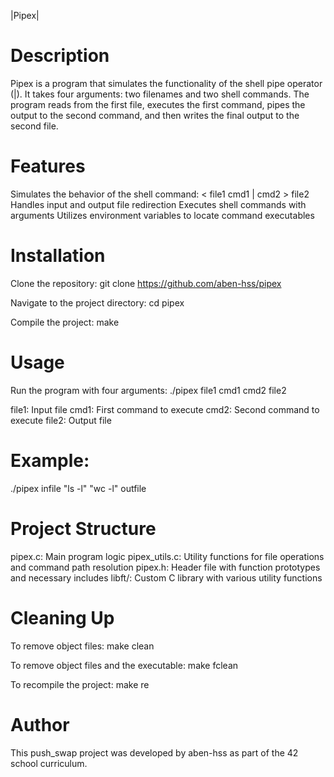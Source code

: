 |Pipex|

# Description
Pipex is a program that simulates the functionality of the shell pipe operator (|). It takes four arguments: two filenames and two shell commands. The program reads from the first file, executes the first command, pipes the output to the second command, and then writes the final output to the second file.
# Features

Simulates the behavior of the shell command: < file1 cmd1 | cmd2 > file2
Handles input and output file redirection
Executes shell commands with arguments
Utilizes environment variables to locate command executables

# Installation

Clone the repository:
git clone https://github.com/aben-hss/pipex

Navigate to the project directory:
cd pipex

Compile the project:
make


# Usage
Run the program with four arguments:
./pipex file1 cmd1 cmd2 file2

file1: Input file
cmd1: First command to execute
cmd2: Second command to execute
file2: Output file

# Example:
./pipex infile "ls -l" "wc -l" outfile

# Project Structure
pipex.c: Main program logic
pipex_utils.c: Utility functions for file operations and command path resolution
pipex.h: Header file with function prototypes and necessary includes
libft/: Custom C library with various utility functions

# Cleaning Up
To remove object files:
make clean

To remove object files and the executable:
make fclean

To recompile the project:
make re

# Author
This push_swap project was developed by aben-hss as part of the 42 school curriculum.
